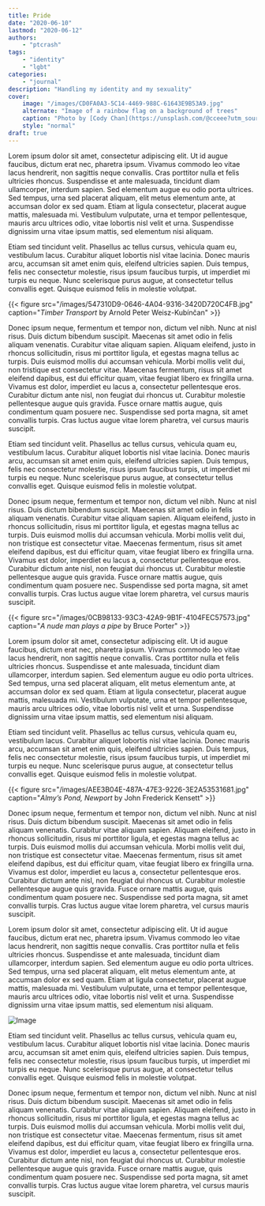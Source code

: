 ```yaml
---
title: Pride
date: "2020-06-10"
lastmod: "2020-06-12"
authors: 
    - "ptcrash"
tags:
    - "identity"
    - "lgbt"
categories:
    - "journal"
description: "Handling my identity and my sexuality"
cover: 
    image: "/images/CD0FA0A3-5C14-4469-988C-61643E9B53A9.jpg"
    alternate: "Image of a rainbow flag on a background of trees"
    caption: "Photo by [Cody Chan](https://unsplash.com/@cceee?utm_source=unsplash&utm_medium=referral&utm_content=creditCopyText) on [Unsplash](https://unsplash.com/)"
    style: "normal"
draft: true
---
```


Lorem ipsum dolor sit amet, consectetur adipiscing elit. Ut id augue faucibus, dictum erat nec, pharetra ipsum. Vivamus commodo leo vitae lacus hendrerit, non sagittis neque convallis. Cras porttitor nulla et felis ultricies rhoncus. Suspendisse et ante malesuada, tincidunt diam ullamcorper, interdum sapien. Sed elementum augue eu odio porta ultrices. Sed tempus, urna sed placerat aliquam, elit metus elementum ante, at accumsan dolor ex sed quam. Etiam at ligula consectetur, placerat augue mattis, malesuada mi. Vestibulum vulputate, urna et tempor pellentesque, mauris arcu ultrices odio, vitae lobortis nisl velit et urna. Suspendisse dignissim urna vitae ipsum mattis, sed elementum nisi aliquam.

Etiam sed tincidunt velit. Phasellus ac tellus cursus, vehicula quam eu, vestibulum lacus. Curabitur aliquet lobortis nisl vitae lacinia. Donec mauris arcu, accumsan sit amet enim quis, eleifend ultricies sapien. Duis tempus, felis nec consectetur molestie, risus ipsum faucibus turpis, ut imperdiet mi turpis eu neque. Nunc scelerisque purus augue, at consectetur tellus convallis eget. Quisque euismod felis in molestie volutpat.


{{< figure src="/images/547310D9-0646-4A04-9316-3420D720C4FB.jpg" caption="*Timber Transport* by Arnold Peter Weisz-Kubínčan" >}}

Donec ipsum neque, fermentum et tempor non, dictum vel nibh. Nunc at nisl risus. Duis dictum bibendum suscipit. Maecenas sit amet odio in felis aliquam venenatis. Curabitur vitae aliquam sapien. Aliquam eleifend, justo in rhoncus sollicitudin, risus mi porttitor ligula, et egestas magna tellus ac turpis. Duis euismod mollis dui accumsan vehicula. Morbi mollis velit dui, non tristique est consectetur vitae. Maecenas fermentum, risus sit amet eleifend dapibus, est dui efficitur quam, vitae feugiat libero ex fringilla urna. Vivamus est dolor, imperdiet eu lacus a, consectetur pellentesque eros. Curabitur dictum ante nisl, non feugiat dui rhoncus ut. Curabitur molestie pellentesque augue quis gravida. Fusce ornare mattis augue, quis condimentum quam posuere nec. Suspendisse sed porta magna, sit amet convallis turpis. Cras luctus augue vitae lorem pharetra, vel cursus mauris suscipit. 

Etiam sed tincidunt velit. Phasellus ac tellus cursus, vehicula quam eu, vestibulum lacus. Curabitur aliquet lobortis nisl vitae lacinia. Donec mauris arcu, accumsan sit amet enim quis, eleifend ultricies sapien. Duis tempus, felis nec consectetur molestie, risus ipsum faucibus turpis, ut imperdiet mi turpis eu neque. Nunc scelerisque purus augue, at consectetur tellus convallis eget. Quisque euismod felis in molestie volutpat.

Donec ipsum neque, fermentum et tempor non, dictum vel nibh. Nunc at nisl risus. Duis dictum bibendum suscipit. Maecenas sit amet odio in felis aliquam venenatis. Curabitur vitae aliquam sapien. Aliquam eleifend, justo in rhoncus sollicitudin, risus mi porttitor ligula, et egestas magna tellus ac turpis. Duis euismod mollis dui accumsan vehicula. Morbi mollis velit dui, non tristique est consectetur vitae. Maecenas fermentum, risus sit amet eleifend dapibus, est dui efficitur quam, vitae feugiat libero ex fringilla urna. Vivamus est dolor, imperdiet eu lacus a, consectetur pellentesque eros. Curabitur dictum ante nisl, non feugiat dui rhoncus ut. Curabitur molestie pellentesque augue quis gravida. Fusce ornare mattis augue, quis condimentum quam posuere nec. Suspendisse sed porta magna, sit amet convallis turpis. Cras luctus augue vitae lorem pharetra, vel cursus mauris suscipit. 


{{< figure src="/images/0CB98133-93C3-42A9-9B1F-4104FEC57573.jpg" caption="*A nude man plays a pipe* by Bruce Porter" >}}

Lorem ipsum dolor sit amet, consectetur adipiscing elit. Ut id augue faucibus, dictum erat nec, pharetra ipsum. Vivamus commodo leo vitae lacus hendrerit, non sagittis neque convallis. Cras porttitor nulla et felis ultricies rhoncus. Suspendisse et ante malesuada, tincidunt diam ullamcorper, interdum sapien. Sed elementum augue eu odio porta ultrices. Sed tempus, urna sed placerat aliquam, elit metus elementum ante, at accumsan dolor ex sed quam. Etiam at ligula consectetur, placerat augue mattis, malesuada mi. Vestibulum vulputate, urna et tempor pellentesque, mauris arcu ultrices odio, vitae lobortis nisl velit et urna. Suspendisse dignissim urna vitae ipsum mattis, sed elementum nisi aliquam.

Etiam sed tincidunt velit. Phasellus ac tellus cursus, vehicula quam eu, vestibulum lacus. Curabitur aliquet lobortis nisl vitae lacinia. Donec mauris arcu, accumsan sit amet enim quis, eleifend ultricies sapien. Duis tempus, felis nec consectetur molestie, risus ipsum faucibus turpis, ut imperdiet mi turpis eu neque. Nunc scelerisque purus augue, at consectetur tellus convallis eget. Quisque euismod felis in molestie volutpat.

{{< figure src="/images/AEE3B04E-487A-47E3-9226-3E2A53531681.jpg" caption="*Almy’s Pond, Newport* by John Frederick Kensett" >}}

Donec ipsum neque, fermentum et tempor non, dictum vel nibh. Nunc at nisl risus. Duis dictum bibendum suscipit. Maecenas sit amet odio in felis aliquam venenatis. Curabitur vitae aliquam sapien. Aliquam eleifend, justo in rhoncus sollicitudin, risus mi porttitor ligula, et egestas magna tellus ac turpis. Duis euismod mollis dui accumsan vehicula. Morbi mollis velit dui, non tristique est consectetur vitae. Maecenas fermentum, risus sit amet eleifend dapibus, est dui efficitur quam, vitae feugiat libero ex fringilla urna. Vivamus est dolor, imperdiet eu lacus a, consectetur pellentesque eros. Curabitur dictum ante nisl, non feugiat dui rhoncus ut. Curabitur molestie pellentesque augue quis gravida. Fusce ornare mattis augue, quis condimentum quam posuere nec. Suspendisse sed porta magna, sit amet convallis turpis. Cras luctus augue vitae lorem pharetra, vel cursus mauris suscipit. 

Lorem ipsum dolor sit amet, consectetur adipiscing elit. Ut id augue faucibus, dictum erat nec, pharetra ipsum. Vivamus commodo leo vitae lacus hendrerit, non sagittis neque convallis. Cras porttitor nulla et felis ultricies rhoncus. Suspendisse et ante malesuada, tincidunt diam ullamcorper, interdum sapien. Sed elementum augue eu odio porta ultrices. Sed tempus, urna sed placerat aliquam, elit metus elementum ante, at accumsan dolor ex sed quam. Etiam at ligula consectetur, placerat augue mattis, malesuada mi. Vestibulum vulputate, urna et tempor pellentesque, mauris arcu ultrices odio, vitae lobortis nisl velit et urna. Suspendisse dignissim urna vitae ipsum mattis, sed elementum nisi aliquam.

![Image](/images/bbb99b2c-6dbd-4e60-a673-63b5abce13ff.jpg)

Etiam sed tincidunt velit. Phasellus ac tellus cursus, vehicula quam eu, vestibulum lacus. Curabitur aliquet lobortis nisl vitae lacinia. Donec mauris arcu, accumsan sit amet enim quis, eleifend ultricies sapien. Duis tempus, felis nec consectetur molestie, risus ipsum faucibus turpis, ut imperdiet mi turpis eu neque. Nunc scelerisque purus augue, at consectetur tellus convallis eget. Quisque euismod felis in molestie volutpat.

Donec ipsum neque, fermentum et tempor non, dictum vel nibh. Nunc at nisl risus. Duis dictum bibendum suscipit. Maecenas sit amet odio in felis aliquam venenatis. Curabitur vitae aliquam sapien. Aliquam eleifend, justo in rhoncus sollicitudin, risus mi porttitor ligula, et egestas magna tellus ac turpis. Duis euismod mollis dui accumsan vehicula. Morbi mollis velit dui, non tristique est consectetur vitae. Maecenas fermentum, risus sit amet eleifend dapibus, est dui efficitur quam, vitae feugiat libero ex fringilla urna. Vivamus est dolor, imperdiet eu lacus a, consectetur pellentesque eros. Curabitur dictum ante nisl, non feugiat dui rhoncus ut. Curabitur molestie pellentesque augue quis gravida. Fusce ornare mattis augue, quis condimentum quam posuere nec. Suspendisse sed porta magna, sit amet convallis turpis. Cras luctus augue vitae lorem pharetra, vel cursus mauris suscipit. 

